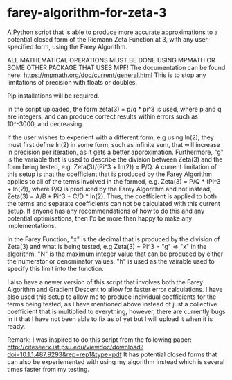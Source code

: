 # farey-algorithm-for-zeta-3
A Python script that is able to produce more accurate approximations to a potential closed form of the Riemann Zeta Function at 3, with any user-specified form, using the Farey Algorithm.

ALL MATHEMATICAL OPERATIONS MUST BE DONE USING MPMATH OR SOME OTHER PACKAGE THAT USES MPF!
The documentation can be found here: https://mpmath.org/doc/current/general.html
This is to stop any limitations of precision with floats or doubles.

Pip installations will be required.

In the script uploaded, the form zeta(3) = p/q * pi^3 is used, where p and q are integers, and can produce correct results within errors such as 10^-3000, and decreasing.

If the user wishes to experient with a different form, e.g using ln(2), they must first define ln(2) in some form, such as infinite sum, that will increase in precision per iteration, as it gets a better approximation. Furthermore, "g" is the variable that is used to describe the division between Zeta(3) and the form being tested, e.g. Zeta(3)/(Pi^3 + ln(2)) = P/Q. A current limitation of this setup is that the coefficient that is produced by the Farey Algorithm applies to all of the terms involved in the formed, e.g. Zeta(3) = P/Q * (Pi^3 + ln(2)), where P/Q is produced by the Farey Algorithm and not instead, Zeta(3) = A/B * Pi^3 + C/D * ln(2). Thus, the coefficient is applied to both the terms and separate coefficients can not be calculated with this current setup. If anyone has any recommendations of how to do this and any potential optimisations, then I'd be more than happy to make any implementations. 

In the Farey Function, "x" is the decimal that is produced by the division of Zeta(3) and what is being tested, e.g Zeta(3) = Pi^3 = "g" => "x" in the algorithm. "N" is the maximum integer value that can be produced by either the numerator or denominator values. "h" is used as the vairable used to specify this limit into the function.

I also have a newer version of this script that involves both the Farey Algorithm and Gradient Descent to allow for faster error calculations. I have also used this setup to allow me to produce individual coefficients for the terms being tested, as I have mentioned above instead of just a collective coefficient that is multiplied to everything, however, there are currently bugs in it that I have not been able to fix as of yet but I will upload it when it is ready.



Remark: I was inspired to do this script from the following paper: http://citeseerx.ist.psu.edu/viewdoc/download?doi=10.1.1.487.9293&rep=rep1&type=pdf It has potential closed forms that can also be experiemented with using my algorithm instead which is several times faster from my testing.
